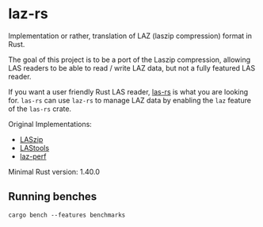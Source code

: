 # laz-rs

Implementation or rather, translation of LAZ (laszip compression) format in Rust.

The goal of this project is to be a port of the Laszip compression,
allowing LAS readers to be able to read / write LAZ data, but not a fully featured LAS reader.

If you want a user friendly Rust LAS reader, [las-rs](https://crates.io/crates/las) is what you 
are looking for. `las-rs` can use `laz-rs` to manage LAZ data by enabling the `laz` 
feature of the `las-rs` crate.

Original Implementations:
 - [LASzip](https://github.com/LASzip/LASzip)
 - [LAStools](https://github.com/LAStools/LAStools)
 - [laz-perf](https://github.com/hobu/laz-perf)
 
 
Minimal Rust version: 1.40.0


## Running benches
```
cargo bench --features benchmarks
```